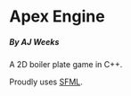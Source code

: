 # Apex Engine
##### By AJ Weeks

A 2D boiler plate game in C++.

Proudly uses [SFML](http://www.sfml-dev.org/).
